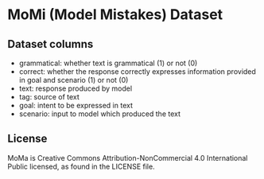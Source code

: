 # MoMi (Model Mistakes) Dataset

## Dataset columns

- grammatical: whether text is grammatical (1) or not (0)
- correct: whether the response correctly expresses information provided in goal and scenario (1) or not (0)
- text: response produced by model
- tag: source of text
- goal: intent to be expressed in text
- scenario: input to model which produced the text


## License
MoMa is Creative Commons Attribution-NonCommercial 4.0 International Public licensed, as found in the LICENSE file.

